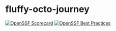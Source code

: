 # fluffy-octo-journey
[![OpenSSF Scorecard](https://api.securityscorecards.dev/projects/github.com/lascon-security-safari/fluffy-octo-journey/badge)](https://securityscorecards.dev/viewer/?uri=github.com/lascon-security-safari/fluffy-octo-journey)
[![OpenSSF Best Practices](https://www.bestpractices.dev/projects/8008/badge)](https://www.bestpractices.dev/projects/8008)
